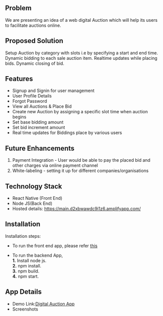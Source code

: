 ## Problem
We are presenting an idea of a web digital Auction which will help its users to facilitate auctions online.

## Proposed Solution
Setup Auction by category with slots i.e by specifying a start and end time. Dynamic bidding to each sale auction item. Realtime updates while placing bids. Dynamic closing of bid.

## Features
* Signup and Signin for user management
* User Profile Details
* Forgot Password
* View all Auctions & Place Bid
* Create new Auction by assigning a specific slot time when auction begins
* Set base bidding amount
* Set bid increment amount 
* Real time updates for Biddings place by various users


## Future Enhancements
1. Payment Integration - User would be able to pay the placed bid and other charges via online payment channel
2. White-labeling - setting it up for different companies/organisations


## Technology Stack
* React Native (Front End)
* Node JS(Back End)
* Hosted details: https://main.d2xbwawdc9i1z6.amplifyapp.com/


## Installation
Installation steps:
* To run the front end app, please refer [this](https://reactnative.dev/docs/environment-setup)

* To run the backend App,<br> 
    **1.** Install node js.<br>
    **2.** npm install.<br>
    **3.** npm build.<br>
    **4.** npm start.<br>


## App Details
* Demo Link:[Digital Auction App](https://main.d2xbwawdc9i1z6.amplifyapp.com/)
* Screenshots <br>

